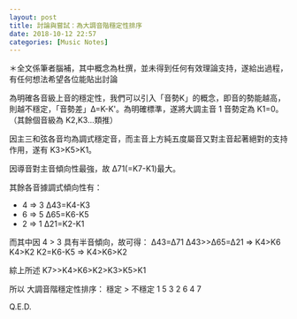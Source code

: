 ```yaml
---
layout: post
title: 討論與嘗試：為大調音階穩定性排序
date: 2018-10-12 22:57
categories: [Music Notes]
---
```


＊全文係筆者腦補，其中概念為杜撰，並未得到任何有效理論支持，遂給出過程，有任何想法希望各位能貼出討論

為明確各音級上音的穩定性，我們可以引入「音勢K」的概念，即音的勢能越高，則越不穩定，「音勢差」∆=K-K'。為明確標準，遂將大調主音 1 音勢定為 K1=0。（其餘個音級為 K2,K3...類推）

因主三和弦各音均為調式穩定音，而主音上方純五度屬音又對主音起著絕對的支持作用，遂有 K3\>K5\>K1。

因導音對主音傾向性最強，故 ∆71(=K7-K1)最大。

其餘各音據調式傾向性有：
- 4 =\> 3 ∆43=K4-K3
- 6 =\> 5 ∆65=K6-K5
- 2 =\> 1 ∆21=K2-K1

而其中因 4 \> 3 具有半音傾向，故可得：
∆43=∆71
∆43\>\>∆65=∆21
=\> 
K4\>K6 K4\>K2
K2=K6-K5
=\> K4\>K6\>K2

綜上所述
K7\>\>K4\>K6\>K2\>K3\>K5\>K1

所以 大調音階穩定性排序：
穩定 \> 不穩定
1 5 3 2 6 4 7

Q.E.D.